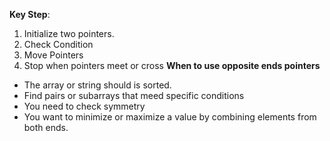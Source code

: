 **Key Step**:
  1. Initialize two pointers.
  2. Check Condition
  3. Move Pointers
  4. Stop when pointers meet or cross
**When to use opposite ends pointers**
  * The array or string should is sorted.
  * Find pairs or subarrays that meed specific conditions
  * You need to check symmetry
  * You want to minimize or maximize a value by combining elements from both ends.
